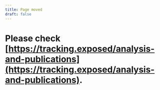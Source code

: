 ```yaml
---
title: Page moved
draft: false
---
```


# Please check [https://tracking.exposed/analysis-and-publications](https://tracking.exposed/analysis-and-publications).
